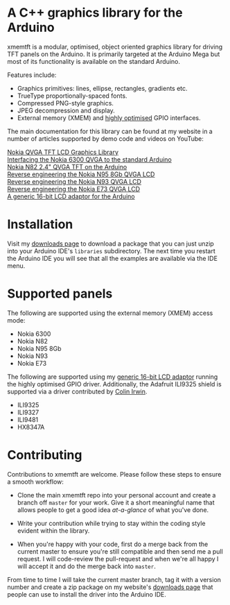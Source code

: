 # A C++ graphics library for the Arduino #

xmemtft is a modular, optimised, object oriented graphics library for driving TFT panels on the Arduino. It is primarily targeted at the Arduino Mega but most of its functionality is available on the standard Arduino.

Features include:

* Graphics primitives: lines, ellipse, rectangles, gradients etc.
* TrueType proportionally-spaced fonts.
* Compressed PNG-style graphics.
* JPEG decompression and display.
* External memory (XMEM) and [highly optimised](http://andybrown.me.uk/wk/2013/06/08/a-generic-16-bit-lcd-adaptor-for-the-arduino) GPIO interfaces.

The main documentation for this library can be found at my website in a number of articles supported by demo code and videos on YouTube:

[Nokia QVGA TFT LCD Graphics Library](http://andybrown.me.uk/wk/2012/06/04/nokia-qvga-tft-lcd-for-the-arduino-mega-graphics-library-part-2-of-2/)
<br/>
[Interfacing the Nokia 6300 QVGA to the standard Arduino](http://andybrown.me.uk/wk/2012/07/28/interfacing-the-nokia-6300-qvga-tft-to-the-standard-arduino/)
<br/>
[Nokia N82 2.4" QVGA TFT on the Arduino](http://andybrown.me.uk/wk/2012/08/19/nokia-n82-arduino/)
<br/>
[Reverse engineering the Nokia N95 8Gb QVGA LCD](http://andybrown.me.uk/wk/2012/11/03/nokia-n95-8gb-lcd/)
<br/>
[Reverse engineering the Nokia N93 QVGA LCD](http://andybrown.me.uk/wk/2013/01/26/nokia-n93-lcd/)
<br/>
[Reverse engineering the Nokia E73 QVGA LCD](http://andybrown.me.uk/wk/2013/05/29/nokia-e73-qvga-lcd/)
<br/>
[A generic 16-bit LCD adaptor for the Arduino](http://andybrown.me.uk/wk/2013/06/08/a-generic-16-bit-lcd-adaptor-for-the-arduino)

# Installation #

Visit my [downloads page](http://andybrown.me.uk/wk/downloads) to download a package that you can just unzip into your Arduino IDE's `libraries` subdirectory. The next time you restart the Arduino IDE you will see that all the examples are available via the IDE menu.

# Supported panels

The following are supported using the external memory (XMEM) access mode:

* Nokia 6300
* Nokia N82
* Nokia N95 8Gb
* Nokia N93
* Nokia E73

The following are supported using my [generic 16-bit LCD adaptor](http://andybrown.me.uk/wk/2013/06/08/a-generic-16-bit-lcd-adaptor-for-the-arduino) running the highly optimised GPIO driver. Additionally, the Adafruit ILI9325 shield is supported via a driver contributed by [Colin Irwin](http://www.lagrangianpoint.net).

* ILI9325
* ILI9327
* ILI9481
* HX8347A

# Contributing

Contributions to xmemtft are welcome. Please follow these steps to ensure a smooth workflow:

* Clone the main xmemtft repo into your personal account and create a branch off `master` for your work. Give it a short meaningful name that allows people to get a good idea _at-a-glance_ of what you've done.

* Write your contribution while trying to stay within the coding style evident within the library.

* When you're happy with your code, first do a merge back from the current master to ensure you're still compatible and then send me a pull request. I will code-review the pull-request and when we're all happy I will accept it and do the merge back into `master`.

From time to time I will take the current master branch, tag it with a version number and create a zip package on my website's [downloads page](http://andybrown.me.uk/wk/downloads) that people can use to install the driver into the Arduino IDE.